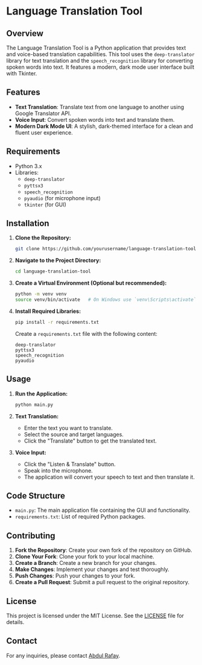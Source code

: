 # Language Translation Tool

## Overview

The Language Translation Tool is a Python application that provides text and voice-based translation capabilities. This tool uses the `deep-translator` library for text translation and the `speech_recognition` library for converting spoken words into text. It features a modern, dark mode user interface built with Tkinter.

## Features

- **Text Translation**: Translate text from one language to another using Google Translator API.
- **Voice Input**: Convert spoken words into text and translate them.
- **Modern Dark Mode UI**: A stylish, dark-themed interface for a clean and fluent user experience.

## Requirements

- Python 3.x
- Libraries:
  - `deep-translator`
  - `pyttsx3`
  - `speech_recognition`
  - `pyaudio` (for microphone input)
  - `tkinter` (for GUI)

## Installation

1. **Clone the Repository:**

   ```bash
   git clone https://github.com/yourusername/language-translation-tool.git
   ```

2. **Navigate to the Project Directory:**

   ```bash
   cd language-translation-tool
   ```

3. **Create a Virtual Environment (Optional but recommended):**

   ```bash
   python -m venv venv
   source venv/bin/activate   # On Windows use `venv\Scripts\activate`
   ```

4. **Install Required Libraries:**

   ```bash
   pip install -r requirements.txt
   ```

   Create a `requirements.txt` file with the following content:

   ```
   deep-translator
   pyttsx3
   speech_recognition
   pyaudio
   ```

## Usage

1. **Run the Application:**

   ```bash
   python main.py
   ```

2. **Text Translation:**
   - Enter the text you want to translate.
   - Select the source and target languages.
   - Click the "Translate" button to get the translated text.

3. **Voice Input:**
   - Click the "Listen & Translate" button.
   - Speak into the microphone.
   - The application will convert your speech to text and then translate it.

## Code Structure

- `main.py`: The main application file containing the GUI and functionality.
- `requirements.txt`: List of required Python packages.

## Contributing

1. **Fork the Repository**: Create your own fork of the repository on GitHub.
2. **Clone Your Fork**: Clone your fork to your local machine.
3. **Create a Branch**: Create a new branch for your changes.
4. **Make Changes**: Implement your changes and test thoroughly.
5. **Push Changes**: Push your changes to your fork.
6. **Create a Pull Request**: Submit a pull request to the original repository.

## License

This project is licensed under the MIT License. See the [LICENSE](LICENSE) file for details.

## Contact

For any inquiries, please contact [Abdul Rafay](mailto:abdulrafay517@hotmail.com).
